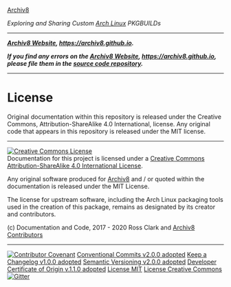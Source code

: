 [Archiv8](https://archiv8.github.io/)

_Exploring and Sharing Custom [Arch Linux](https://www.archlinux.org/) PKGBUILDs_

---

_**[Archiv8 Website](https://archiv8.github.io/), https://archiv8.github.io.**_

_**If you find any errors on the [Archiv8 Website](https://archiv8.github.io/),  https://archiv8.github.io, please file them in the [source code repository](https://github.com/Archiv8/archiv8-io-src/issues).**_

---

# License

Original documentation within this repository is released under the Creative Commons, Attribution-ShareAlike 4.0 International, license.  Any original code that appears in this repository is released under the MIT license.

---

<a rel="license" href="http://creativecommons.org/licenses/by-sa/4.0/"><img alt="Creative Commons License" style="border-width:0" src="https://i.creativecommons.org/l/by-sa/4.0/88x31.png" /></a><br />Documentation for this project is licensed under a <a rel="license" href="http://creativecommons.org/licenses/by-sa/4.0/">Creative Commons Attribution-ShareAlike 4.0 International License</a>.

Any original software produced for [Archiv8](https://archiv8.github.io/) and / or quoted within the documentation is released under the MIT License.

The license for upstream software, including the Arch Linux packaging tools used in the creation of this package, remains as designated by its creator and contributors.

(c) Documentation and Code, 2017 - 2020 Ross Clark and [Archiv8 Contributors](https://github.com/Archiv8/archiv8-io-src/people)

---

[![Contributor Covenant](https://img.shields.io/badge/Contributor%20Covenant-v2.0.0%20adopted-ff69b4.svg)](CODE-OF-CONDUCT.md)
[Conventional Commits v2.0.0 adopted](https://www.conventionalcommits.org)
[Keep a Changelog v1.0.0 adopted](https://keepachangelog.com)
[Semantic Versioning v2.0.0 adopted](https://semver.org)
[Developer Certificate of Origin v.1.1.0 adopted](https://developercertificate.org)
[License MIT](https://opensource.org/licenses/MIT)
[License Creative Commons](https://creativecommons.org)
[![Gitter](https://badges.gitter.im/Archiv8/community.svg)](https://gitter.im/Archiv8/community?utm_source=badge&utm_medium=badge&utm_campaign=pr-badge)
